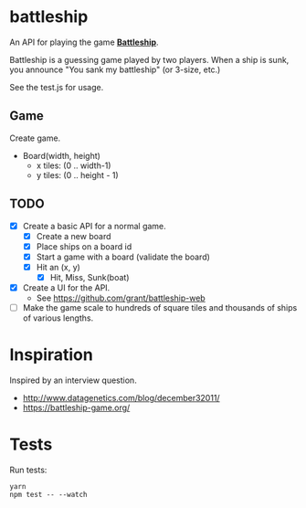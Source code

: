 # battleship

An API for playing the game [**Battleship**](https://en.wikipedia.org/wiki/Battleship_(game)).

Battleship is a guessing game played by two players.
When a ship is sunk, you announce "You sank my battleship" (or 3-size, etc.)

See the test.js for usage.

## Game
Create game.
- Board(width, height)
  - x tiles: (0 .. width-1)
  - y tiles: (0 .. height - 1)

## TODO
- [x] Create a basic API for a normal game.
  - [x] Create a new board
  - [x] Place ships on a board id
  - [x] Start a game with a board (validate the board)
  - [x] Hit an (x, y)
    - [x] Hit, Miss, Sunk(boat)
- [x] Create a UI for the API.
  - See https://github.com/grant/battleship-web
- [ ] Make the game scale to hundreds of square tiles and thousands of ships of various lengths.

# Inspiration
Inspired by an interview question.

- http://www.datagenetics.com/blog/december32011/
- https://battleship-game.org/

# Tests
Run tests:
```
yarn
npm test -- --watch
```
